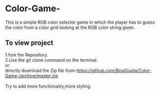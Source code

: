 # Color-Game-

This is a simple RGB color selector game in which the player has to guess the color
from a color grid looking at the RGB color string given.

## To view project

1.fork the Repository.<br>
2.Use the git clone command on the terminal.<br>
         or <br>
 directly download the Zip file from-https://github.com/BirajGupta/Color-Game-/archive/master.zip   <br> 
 <br>
Try to add more functionality,more styling.
     

